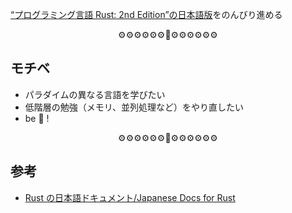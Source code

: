 [“プログラミング言語 Rust: 2nd Edition”の日本語版](https://doc.rust-jp.rs/book/second-edition/foreword.html)をのんびり進める

<p align="center">⚙⚙⚙️⚙️⚙️️⚙️🦀⚙️⚙⚙️⚙⚙️⚙️️</p>

## モチベ

- パラダイムの異なる言語を学びたい
- 低階層の勉強（メモリ、並列処理など）をやり直したい
- be 🦀 !

<p align="center">⚙️⚙️⚙️⚙️⚙️⚙🦀⚙️⚙️⚙⚙️⚙️⚙️</p>

## 参考

- [Rust の日本語ドキュメント/Japanese Docs for Rust](https://doc.rust-jp.rs/)

